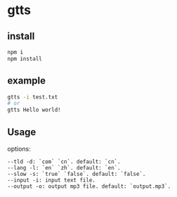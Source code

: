 # gtts

## install
```bash
npm i
npm install
```

## example
```bash
gtts -i test.txt
# or
gtts Hello world!
```

## Usage

options:

	--tld -d: `com` `cn`. default: `cn`.
	--lang -l: `en` `zh`. default: `en`.
	--slow -s: `true` `false`. default: `false`.
	--input -i: input text file.
	--output -o: output mp3 file. default: `output.mp3`.
